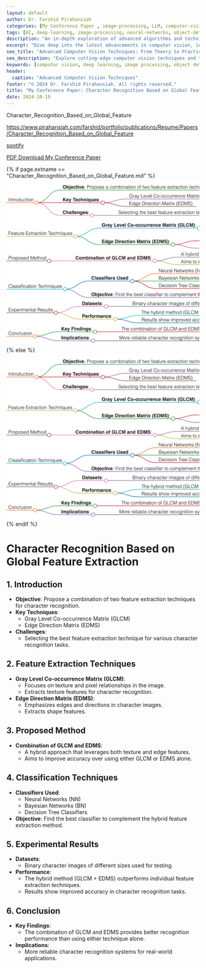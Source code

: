 ```yaml
---
layout: default
author: Dr. Farshid Pirahansiah
categories: [My Conference Paper , image-processing, LLM, computer-vision, ML, DL, AWS, IoT, Robotics, Adaptive Image Thresholding]
tags: [AI, deep-learning, image-processing, neural-networks, object-detection, ML, DL, AWS, IoT, Robotics, Adaptive Image Thresholding]
description: "An in-depth exploration of advanced algorithms and techniques in computer vision, , ML, DL, AWS, IoT, Robotics, Adaptive Image Thresholding, including real-time processing and AI integration."
excerpt: "Dive deep into the latest advancements in computer vision, including deep learning methodologies,, ML, DL, AWS, IoT, Robotics, Adaptive Image Thresholding,  real-time image processing, and their applications in modern technology."
seo_title: "Advanced Computer Vision Techniques: From Theory to Practice, , ML, DL, AWS, IoT, Robotics, Adaptive Image Thresholding"
seo_description: "Explore cutting-edge computer vision techniques and their applications in modern technology, including deep learning and real-time processing., ML, DL, AWS, IoT, Robotics, Adaptive Image Thresholding"
keywords: [computer vision, deep learning, image processing, object detection, neural networks, AI, ML, DL, AWS, IoT, Robotics, Adaptive Image Thresholding]
header:
  caption: "Advanced Computer Vision Techniques"
footer: "© 2024 Dr. Farshid Pirahansiah. All rights reserved."
title: "My Conference Paper: Character Recognition Based on Global Feature"
date: 2024-10-19
---
```


Character_Recognition_Based_on_Global_Feature



https://www.pirahansiah.com/farshid/portfolio/publications/Resume/Papers/Character_Recognition_Based_on_Global_Feature


[spotify]( https://podcasters.spotify.com/pod/show/pirahansiah/episodes/My-Conference-Paper-Character-Recognition-Based-on-Global-Feature-e2ps1tp)

[PDF Download My Conference Paper]( https://doi.org/10.1109/ICEEI.2011.6021649 )


{% if page.extname == "Character_Recognition_Based_on_Global_Feature.md" %}
  ![My Conference Paper  Character Recognition Based on Global Feature ](/farshid/portfolio/publications/Resume/Papers/Character_Recognition_Based_on_Global_Feature.png)
{% else %}
  <img src="/farshid/portfolio/publications/Resume/Papers/Character_Recognition_Based_on_Global_Feature.png" alt="My Conference Paper: Character Recognition Based on Global Feature "  style="max-width: 100%; height: auto;">
{% endif %}


# Character Recognition Based on Global Feature Extraction

## 1. Introduction
   - **Objective**: Propose a combination of two feature extraction techniques for character recognition.
   - **Key Techniques**:
     - Gray Level Co-occurrence Matrix (GLCM)
     - Edge Direction Matrix (EDMS)
   - **Challenges**:
     - Selecting the best feature extraction technique for various character recognition tasks.

## 2. Feature Extraction Techniques
   - **Gray Level Co-occurrence Matrix (GLCM)**:
     - Focuses on texture and pixel relationships in the image.
     - Extracts texture features for character recognition.
   - **Edge Direction Matrix (EDMS)**:
     - Emphasizes edges and directions in character images.
     - Extracts shape features.

## 3. Proposed Method
   - **Combination of GLCM and EDMS**:
     - A hybrid approach that leverages both texture and edge features.
     - Aims to improve accuracy over using either GLCM or EDMS alone.

## 4. Classification Techniques
   - **Classifiers Used**:
     - Neural Networks (NN)
     - Bayesian Networks (BN)
     - Decision Tree Classifiers
   - **Objective**: Find the best classifier to complement the hybrid feature extraction method.

## 5. Experimental Results
   - **Datasets**:
     - Binary character images of different sizes used for testing.
   - **Performance**:
     - The hybrid method (GLCM + EDMS) outperforms individual feature extraction techniques.
     - Results show improved accuracy in character recognition tasks.

## 6. Conclusion
   - **Key Findings**:
     - The combination of GLCM and EDMS provides better recognition performance than using either technique alone.
   - **Implications**:
     - More reliable character recognition systems for real-world applications.